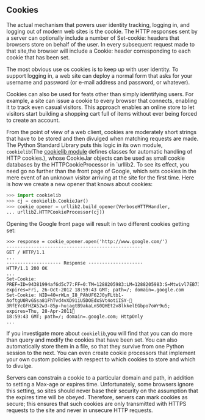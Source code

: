 ## Cookies


The actual mechanism that powers user identity tracking, logging in, and logging out of modern web
sites is the cookie. The HTTP responses sent by a server can optionally include a number of Set-cookie:
headers that browsers store on behalf of the user. In every subsequent request made to that site,the browser will include a Cookie: header
corresponding to each cookie that has been set.


The most obvious use os cookies is to keep up with user identity. To support logging in, a web site can deploy a
normal form that asks for your username and password (or e-mail address and password, or whatever).

Cookies can also be used for feats other than simply identifying users. For example, a site can issue a
cookie to every browser that connects, enabling it to track even casual visitors. This approach enables an
online store to let visitors start building a shopping cart full of items without ever being forced to create an account.


From the point of view of a web client, cookies are moderately short strings that have to be stored
and then divulged when matching requests are made. The Python Standard Library puts this logic in its
own module, `cookielib`(The [cookielib module](https://docs.python.org/2/library/cookielib.html?highlight=cookielib#cookielib) defines classes for automatic handling of HTTP cookies.), whose CookieJar objects can be used as small cookie databases by the
HTTPCookieProcessor in `urllib2. To see its effect, you need go no further than the front page of Google,
which sets cookies in the mere event of an unknown visitor arriving at the site for the first time. Here is
how we create a new opener that knows about cookies:
```python
>>> import cookielib
>>> cj = cookielib.CookieJar()
>>> cookie_opener = urllib2.build_opener(VerboseHTTPHandler,
... urllib2.HTTPCookieProcessor(cj))
```
Opening the Google front page will result in two different cookies getting set:
```
>>> response = cookie_opener.open('http://www.google.com/')
--------------------------------------------------
GET / HTTP/1.1
...
-------------------- Response --------------------
HTTP/1.1 200 OK
...
Set-Cookie: PREF=ID=94381994af6d5c77:FF=0:TM=1288205983:LM=1288205983:S=Mtwivl7EB73uL5Ky;􀀁
expires=Fri, 26-Oct-2012 18:59:43 GMT; path=/; domain=.google.com
Set-Cookie: NID=40=rWLn_I8_PAhUF62J0yFLtb1-AoftgU0RvGSsa81FhTvd4vXD91iU5DOEdxSVt4otiISY-􀀁
3RfEYcGFHZA52w3-85p-hujagtB9akaLnS0QHEt2v8lkkelEGbpo7oWr9u5; expires=Thu, 28-Apr-2011􀀁
18:59:43 GMT; path=/; domain=.google.com; HttpOnly
...

```
If you investigate more about `cookielib`,you will find that you can do more than query and
modify the cookies that have been set. You can also automatically store them in a file, so that they
survive from one Python session to the next. You can even create cookie processors that implement your
own custom policies with respect to which cookies to store and which to divulge.


Servers can constrain a cookie to a particular domain and path, in addition to setting a Max-age or
expires time. Unfortunately, some browsers ignore this setting, so sites should never base their security
on the assumption that the expires time will be obeyed. Therefore, servers can mark cookies as secure;
this ensures that such cookies are only transmitted with HTTPS requests to the site and never in
unsecure HTTP requests.









